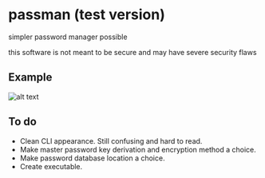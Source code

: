 # passman (test version)
simpler password manager possible

this software is not meant to be secure and may have severe security flaws

## Example
![alt text](example.gif)

## To do
- Clean CLI appearance. Still confusing and hard to read.
- Make master password key derivation and encryption method a choice.
- Make password database location a choice.
- Create executable.
